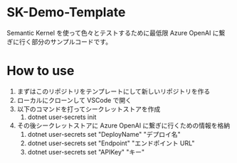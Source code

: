 # SK-Demo-Template
Semantic Kernel を使って色々とテストするために最低限 Azure OpenAI に繋ぎに行く部分のサンプルコードです。

# How to use
1. まずはこのリポジトリをテンプレートにして新しいリポジトリを作る
2. ローカルにクローンして VSCode で開く
3. 以下のコマンドを打ってシークレットストアを作成
   1. dotnet user-secrets init
4. その後シークレットストアに Azure OpenAI に繋ぎに行くための情報を格納
   1. dotnet user-secrets set "DeployName" "デプロイ名"
   2. dotnet user-secrets set "Endpoint" "エンドポイント URL"
   3. dotnet user-secrets set "APIKey" "キー"
